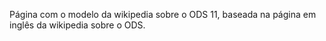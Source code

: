 Página com o modelo da wikipedia sobre o ODS 11, baseada na página em inglês da wikipedia sobre o ODS.
